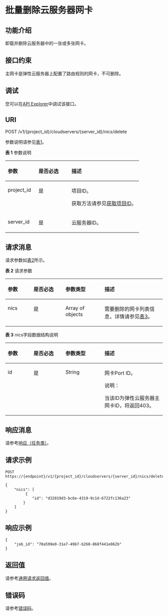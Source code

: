 # 批量删除云服务器网卡<a name="ecs_02_0502"></a>

## 功能介绍<a name="section4187856"></a>

卸载并删除云服务器中的一张或多张网卡。

## 接口约束<a name="section16704417311"></a>

主网卡是弹性云服务器上配置了路由规则的网卡，不可删除。

## 调试<a name="section926243314015"></a>

您可以在[API Explorer](https://apiexplorer.developer.huaweicloud.com/apiexplorer/doc?product=ECS&api=BatchDeleteServerNics)中调试该接口。

## URI<a name="section37690705"></a>

POST /v1/\{project\_id\}/cloudservers/\{server\_id\}/nics/delete

参数说明请参见[表1](#table42885739)。

**表 1**  参数说明

<a name="table42885739"></a>
<table><thead align="left"><tr id="row63231703"><th class="cellrowborder" valign="top" width="22.99%" id="mcps1.2.4.1.1"><p id="p21494305"><a name="p21494305"></a><a name="p21494305"></a>参数</p>
</th>
<th class="cellrowborder" valign="top" width="24.69%" id="mcps1.2.4.1.2"><p id="p63317164"><a name="p63317164"></a><a name="p63317164"></a>是否必选</p>
</th>
<th class="cellrowborder" valign="top" width="52.32%" id="mcps1.2.4.1.3"><p id="p28416672"><a name="p28416672"></a><a name="p28416672"></a>描述</p>
</th>
</tr>
</thead>
<tbody><tr id="row20049059"><td class="cellrowborder" valign="top" width="22.99%" headers="mcps1.2.4.1.1 "><p id="p13361120"><a name="p13361120"></a><a name="p13361120"></a>project_id</p>
</td>
<td class="cellrowborder" valign="top" width="24.69%" headers="mcps1.2.4.1.2 "><p id="p8508925"><a name="p8508925"></a><a name="p8508925"></a>是</p>
</td>
<td class="cellrowborder" valign="top" width="52.32%" headers="mcps1.2.4.1.3 "><p id="p37593705"><a name="p37593705"></a><a name="p37593705"></a>项目ID。</p>
<p id="p1180512217438"><a name="p1180512217438"></a><a name="p1180512217438"></a>获取方法请参见<a href="获取项目ID.md">获取项目ID</a>。</p>
</td>
</tr>
<tr id="row3613092117015"><td class="cellrowborder" valign="top" width="22.99%" headers="mcps1.2.4.1.1 "><p id="p1181501417024"><a name="p1181501417024"></a><a name="p1181501417024"></a>server_id</p>
</td>
<td class="cellrowborder" valign="top" width="24.69%" headers="mcps1.2.4.1.2 "><p id="p1749204017024"><a name="p1749204017024"></a><a name="p1749204017024"></a>是</p>
</td>
<td class="cellrowborder" valign="top" width="52.32%" headers="mcps1.2.4.1.3 "><p id="p756915117024"><a name="p756915117024"></a><a name="p756915117024"></a><span id="text12853311321"><a name="text12853311321"></a><a name="text12853311321"></a>云服务器</span>ID。</p>
</td>
</tr>
</tbody>
</table>

## 请求消息<a name="section3672032"></a>

请求参数如[表2](#table35856517)所示。

**表 2**  请求参数

<a name="table35856517"></a>
<table><thead align="left"><tr id="row15151670"><th class="cellrowborder" valign="top" width="16.351635163516352%" id="mcps1.2.5.1.1"><p id="p19325759"><a name="p19325759"></a><a name="p19325759"></a>参数</p>
</th>
<th class="cellrowborder" valign="top" width="20.3020302030203%" id="mcps1.2.5.1.2"><p id="p21882681"><a name="p21882681"></a><a name="p21882681"></a>是否必选</p>
</th>
<th class="cellrowborder" valign="top" width="24.81248124812481%" id="mcps1.2.5.1.3"><p id="p27666764"><a name="p27666764"></a><a name="p27666764"></a>参数类型</p>
</th>
<th class="cellrowborder" valign="top" width="38.53385338533853%" id="mcps1.2.5.1.4"><p id="p26415391"><a name="p26415391"></a><a name="p26415391"></a>描述</p>
</th>
</tr>
</thead>
<tbody><tr id="row59271898"><td class="cellrowborder" valign="top" width="16.351635163516352%" headers="mcps1.2.5.1.1 "><p id="p36294438"><a name="p36294438"></a><a name="p36294438"></a>nics</p>
</td>
<td class="cellrowborder" valign="top" width="20.3020302030203%" headers="mcps1.2.5.1.2 "><p id="p54168362"><a name="p54168362"></a><a name="p54168362"></a>是</p>
</td>
<td class="cellrowborder" valign="top" width="24.81248124812481%" headers="mcps1.2.5.1.3 "><p id="p25561231"><a name="p25561231"></a><a name="p25561231"></a>Array of objects</p>
</td>
<td class="cellrowborder" valign="top" width="38.53385338533853%" headers="mcps1.2.5.1.4 "><p id="p44982630"><a name="p44982630"></a><a name="p44982630"></a>需要删除的网卡列表信息，详情请参见<a href="#table43212049">表3</a>。</p>
</td>
</tr>
</tbody>
</table>

**表 3**  nics字段数据结构说明

<a name="table43212049"></a>
<table><thead align="left"><tr id="row13772373"><th class="cellrowborder" valign="top" width="16.351635163516352%" id="mcps1.2.5.1.1"><p id="p1687315211520"><a name="p1687315211520"></a><a name="p1687315211520"></a>参数</p>
</th>
<th class="cellrowborder" valign="top" width="20.3020302030203%" id="mcps1.2.5.1.2"><p id="p9873021657"><a name="p9873021657"></a><a name="p9873021657"></a>是否必选</p>
</th>
<th class="cellrowborder" valign="top" width="24.81248124812481%" id="mcps1.2.5.1.3"><p id="p9873721157"><a name="p9873721157"></a><a name="p9873721157"></a>参数类型</p>
</th>
<th class="cellrowborder" valign="top" width="38.53385338533853%" id="mcps1.2.5.1.4"><p id="p7873102111513"><a name="p7873102111513"></a><a name="p7873102111513"></a>描述</p>
</th>
</tr>
</thead>
<tbody><tr id="row38764716"><td class="cellrowborder" valign="top" width="16.351635163516352%" headers="mcps1.2.5.1.1 "><p id="p52934302"><a name="p52934302"></a><a name="p52934302"></a>id</p>
</td>
<td class="cellrowborder" valign="top" width="20.3020302030203%" headers="mcps1.2.5.1.2 "><p id="p59820093"><a name="p59820093"></a><a name="p59820093"></a>是</p>
</td>
<td class="cellrowborder" valign="top" width="24.81248124812481%" headers="mcps1.2.5.1.3 "><p id="p13589360"><a name="p13589360"></a><a name="p13589360"></a>String</p>
</td>
<td class="cellrowborder" valign="top" width="38.53385338533853%" headers="mcps1.2.5.1.4 "><p id="p41640866"><a name="p41640866"></a><a name="p41640866"></a>网卡Port ID。</p>
<div class="note" id="note49262081714"><a name="note49262081714"></a><a name="note49262081714"></a><span class="notetitle"> 说明： </span><div class="notebody"><p id="p443358761714"><a name="p443358761714"></a><a name="p443358761714"></a>当该ID为<span id="text458971916511"><a name="text458971916511"></a><a name="text458971916511"></a>弹性云服务器</span>主网卡ID，将返回403。</p>
</div></div>
</td>
</tr>
</tbody>
</table>

## 响应消息<a name="section33048293"></a>

请参考[响应（任务类）](响应（任务类）.md)。

## 请求示例<a name="section12428547539"></a>

```
POST https://{endpoint}/v1/{project_id}/cloudservers/{server_id}/nics/delete
```

```
{
    "nics": [
         {
            "id": "d32019d3-bc6e-4319-9c1d-6722fc136a23"
        }
    ]
}
```

## 响应示例<a name="section185132219719"></a>

```
{      
    "job_id": "70a599e0-31e7-49b7-b260-868f441e862b" 
} 
```

## 返回值<a name="zh-cn_topic_0092803065_ecs_03_0202_section22960139"></a>

请参考[通用请求返回值](通用请求返回值.md)。

## 错误码<a name="zh-cn_topic_0092803065_ecs_03_0601_zh-cn_topic_0057973179_section23611955"></a>

请参考[错误码](错误码.md)。

